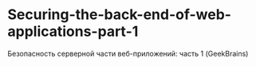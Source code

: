 # Securing-the-back-end-of-web-applications-part-1
Безопасность серверной части веб-приложений: часть 1 (GeekBrains)
